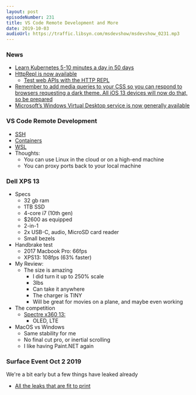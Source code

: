 ```yaml
---
layout: post
episodeNumber: 231
title: VS Code Remote Development and More
date: 2019-10-03
audioUrl: https://traffic.libsyn.com/msdevshow/msdevshow_0231.mp3
--- 
```


### News

 - [Learn Kubernetes 5-10 minutes a day in 50 days](https://azure.microsoft.com/en-us/resources/kubernetes-learning-path/)
 - [HttpRepl is now available](https://twitter.com/coolcsh/status/1176220437203677184)
    - [Test web APIs with the HTTP REPL](https://docs.microsoft.com/en-us/aspnet/core/web-api/http-repl?view=aspnetcore-3.0&tabs=windows)
 - [Remember to add media queries to your CSS so you can respond to browsers requesting a dark theme. All iOS 13 devices will now do that, so be prepared](https://developer.mozilla.org/en-US/docs/Web/CSS/@media/prefers-color-scheme)
 - [Microsoft’s Windows Virtual Desktop service is now generally available](https://techcrunch.com/2019/09/30/microsofts-windows-virtual-desktop-service-is-now-generally-available/)

###  VS Code Remote Development

 - [SSH](https://code.visualstudio.com/docs/remote/ssh)
 - [Containers](https://code.visualstudio.com/docs/remote/containers)
 - [WSL](https://code.visualstudio.com/docs/remote/wsl)
 - Thoughts:
    - You can use Linux in the cloud or on a high-end machine
    - You can proxy ports back to your local machine

### Dell XPS 13

 - Specs
    - 32 gb ram
    - 1TB SSD
    - 4-core i7 (10th gen)
    - $2600 as equipped
    - 2-in-1
    - 2x USB-C, audio, MicroSD card reader
    - Small bezels
 - Handbrake test
    - 2017 Macbook Pro: 66fps
    - XPS13: 108fps (63% faster)
 - My Review:
    - The size is amazing
        - I did turn it up to 250% scale
        - 3lbs
        - Can take it anywhere
        - The charger is TINY
        - Will be great for movies on a plane, and maybe even working
 - The competition
    -  [Spectre x360 13:](https://twitter.com/Daniel_Rubino/status/1178660145288622081)
        - OLED, LTE
 - MacOS vs Windows
    - Same stability for me
    - No final cut pro, or inertial scrolling
    - I like having Paint.NET again

### Surface Event Oct 2 2019

We're a bit early but a few things have leaked already
 - [All the leaks that are fit to print](https://www.thurrott.com/mobile/microsoft-surface/217927/all-the-leaks-thatre-fit-to-print)